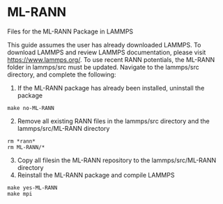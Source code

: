 # ML-RANN
Files for the ML-RANN Package in LAMMPS

This guide assumes the user has already downloaded LAMMPS. To download LAMMPS and review LAMMPS documentation, please visit https://www.lammps.org/. To use recent RANN potentials, the ML-RANN folder in lammps/src must be updated. Navigate to the lammps/src directory, and complete the following:
  1) If the ML-RANN package has already been installed, uninstall the package

  ```
  make no-ML-RANN
  ```

  2) Remove all existing RANN files in the lammps/src directory and the lammps/src/ML-RANN directory

  ```
  rm *rann*
  rm ML-RANN/*
  ```

  3) Copy all filesin the ML-RANN repository to the lammps/src/ML-RANN directory
  4) Reinstall the ML-RANN package and compile LAMMPS

  ```
  make yes-ML-RANN
  make mpi
  ```
